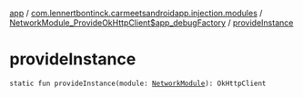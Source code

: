 [app](../../index.md) / [com.lennertbontinck.carmeetsandroidapp.injection.modules](../index.md) / [NetworkModule_ProvideOkHttpClient$app_debugFactory](index.md) / [provideInstance](./provide-instance.md)

# provideInstance

`static fun provideInstance(module: `[`NetworkModule`](../-network-module/index.md)`): OkHttpClient`